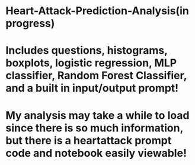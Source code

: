 # Heart-Attack-Prediction-Analysis(in progress)
# Includes questions, histograms, boxplots, logistic regression, MLP classifier, Random Forest Classifier, and a built in input/output prompt!
# My analysis may take a while to load since there is so much information, but there is a heartattack prompt code and notebook easily viewable!
